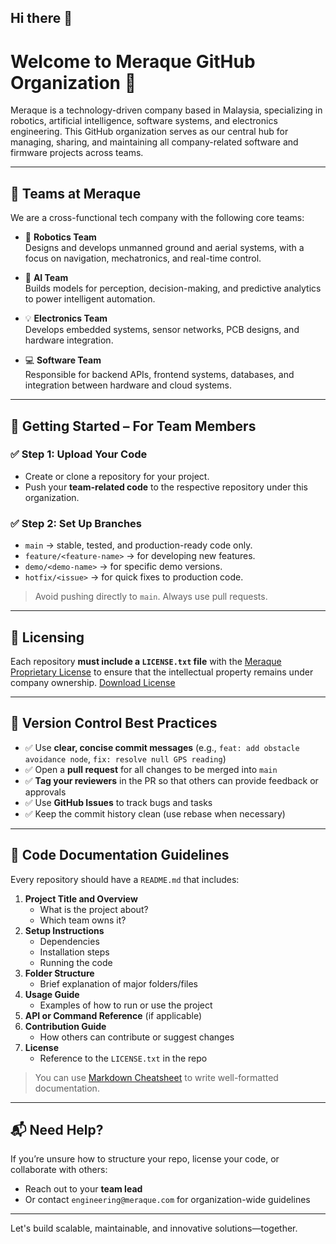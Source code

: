 ## Hi there 👋


# Welcome to Meraque GitHub Organization 👋

Meraque is a technology-driven company based in Malaysia, specializing in robotics, artificial intelligence, software systems, and electronics engineering. This GitHub organization serves as our central hub for managing, sharing, and maintaining all company-related software and firmware projects across teams.

---

## 🧭 Teams at Meraque

We are a cross-functional tech company with the following core teams:

- 🤖 **Robotics Team**  
  Designs and develops unmanned ground and aerial systems, with a focus on navigation, mechatronics, and real-time control.

- 🧠 **AI Team**  
  Builds models for perception, decision-making, and predictive analytics to power intelligent automation.

- 💡 **Electronics Team**  
  Develops embedded systems, sensor networks, PCB designs, and hardware integration.

- 💻 **Software Team**  
  Responsible for backend APIs, frontend systems, databases, and integration between hardware and cloud systems.

---

## 🚀 Getting Started – For Team Members

### ✅ Step 1: Upload Your Code
- Create or clone a repository for your project.
- Push your **team-related code** to the respective repository under this organization.

### ✅ Step 2: Set Up Branches
- `main` → stable, tested, and production-ready code only.
- `feature/<feature-name>` → for developing new features.
- `demo/<demo-name>` → for specific demo versions.
- `hotfix/<issue>` → for quick fixes to production code.

> Avoid pushing directly to `main`. Always use pull requests.

---

## 📄 Licensing

Each repository **must include a `LICENSE.txt` file** with the [Meraque Proprietary License](./LICENSE.txt) to ensure that the intellectual property remains under company ownership.
[Download License](https://github.com/Meraque-Digital-Transformation/.github/blob/main/LICENSE.txt)


---

## 🔁 Version Control Best Practices

- ✅ Use **clear, concise commit messages** (e.g., `feat: add obstacle avoidance node`, `fix: resolve null GPS reading`)
- ✅ Open a **pull request** for all changes to be merged into `main`
- ✅ **Tag your reviewers** in the PR so that others can provide feedback or approvals
- ✅ Use **GitHub Issues** to track bugs and tasks
- ✅ Keep the commit history clean (use rebase when necessary)

---

## 📝 Code Documentation Guidelines

Every repository should have a `README.md` that includes:

1. **Project Title and Overview**
   - What is the project about?
   - Which team owns it?
2. **Setup Instructions**
   - Dependencies
   - Installation steps
   - Running the code
3. **Folder Structure**
   - Brief explanation of major folders/files
4. **Usage Guide**
   - Examples of how to run or use the project
5. **API or Command Reference** (if applicable)
6. **Contribution Guide**
   - How others can contribute or suggest changes
7. **License**
   - Reference to the `LICENSE.txt` in the repo

> You can use [Markdown Cheatsheet](https://github.com/adam-p/markdown-here/wiki/Markdown-Cheatsheet) to write well-formatted documentation.

---

## 📬 Need Help?

If you’re unsure how to structure your repo, license your code, or collaborate with others:
- Reach out to your **team lead**
- Or contact `engineering@meraque.com` for organization-wide guidelines

---

Let's build scalable, maintainable, and innovative solutions—together.
